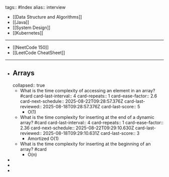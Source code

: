 tags:: #Index 
alias:: interview

- [[Data Structure and Algorithms]]
- [[Java]]
- [[System Design]]
- [[Kubernetes]]
- ---
- [[NeetCode 150]]
- [[LeetCode CheatSheet]]
- ---
- ## Arrays
  collapsed:: true
	- What is the time complexity of accessing an element in an array? #card
	  card-last-interval:: 4
	  card-repeats:: 1
	  card-ease-factor:: 2.6
	  card-next-schedule:: 2025-08-22T09:28:57.376Z
	  card-last-reviewed:: 2025-08-18T09:28:57.376Z
	  card-last-score:: 5
		- O(1)
	- What is the time complexity for inserting at the end of a dynamic array? #card
	  card-last-interval:: 4
	  card-repeats:: 1
	  card-ease-factor:: 2.36
	  card-next-schedule:: 2025-08-22T09:29:10.630Z
	  card-last-reviewed:: 2025-08-18T09:29:10.631Z
	  card-last-score:: 3
		- Amortized O(1)
	- What is the time complexity for inserting at the beginning of an array? #card
		- O(n)
-
-
-